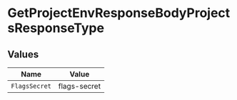 # GetProjectEnvResponseBodyProjectsResponseType


## Values

| Name          | Value         |
| ------------- | ------------- |
| `FlagsSecret` | flags-secret  |